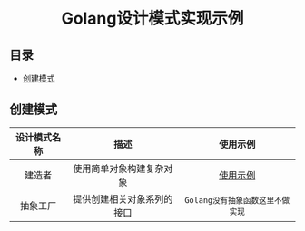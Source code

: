 <div align="center">
    <h1>Golang设计模式实现示例</h1>
</div>

<h2>目录</h2>

<!-- TOC -->
  * [创建模式](#创建模式)
<!-- TOC -->

## 创建模式

| 设计模式名称 |       描述       |         使用示例         |
|:------:|:--------------:|:--------------------:|
|  建造者   |  使用简单对象构建复杂对象  |   [使用示例](builder)    |
|  抽象工厂  | 提供创建相关对象系列的接口	 | `Golang没有抽象函数这里不做实现` |
